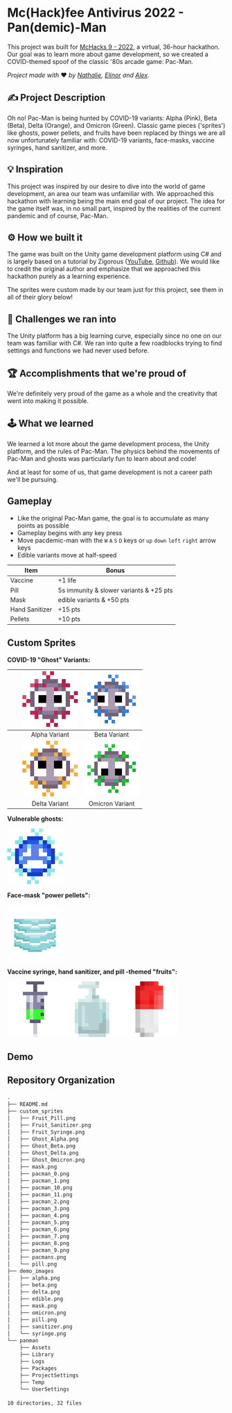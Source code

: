 # Mc(Hack)fee Antivirus 2022 - Pan(demic)-Man

This project was built for [McHacks 9 - 2022](https://www.mchacks.ca), a virtual, 36-hour hackathon. Our goal was to learn more about game development, so we created a COVID-themed spoof of the classic '80s arcade game: Pac-Man. 

_Project made with_ ❤️ _by [Nathalie](https://github.com/nredick), [Elinor](https://github.com/elinorpd) and [Alex](https://github.com/allu5662)._

## ✍️ Project Description

Oh no! Pac-Man is being hunted by COVID-19 variants: Alpha (Pink), Beta (Beta), Delta (Orange), and Omicron (Green). Classic game pieces ('sprites') like ghosts, power pellets, and fruits have been replaced by things we are all now unfortunately familiar with: COVID-19 variants, face-masks, vaccine syringes, hand sanitizer, and more.

<!-- In the hopes of creating an educational gamespace, there are informative messages about COVID safety between game rounds.-->

## 💡 Inspiration
This project was inspired by our desire to dive into the world of game development, an area our team was unfamiliar with. We approached this hackathon with learning being the main end goal of our project. The idea for the game itself was, in no small part, inspired by the realities of the current pandemic and of course, Pac-Man. 

## ⚙️ How we built it
The game was built on the Unity game development platform using C# and is largely based on a tutorial by Zigorous ([YouTube](https://youtu.be/TKt_VlMn_aA), [Github](https://github.com/zigurous/unity-pacman-tutorial)). We would like to credit the original author and emphasize that we approached this hackathon purely as a learning experience. 

The sprites were custom made by our team just for this project, see them in all of their glory below!

## 🚧 Challenges we ran into
The Unity platform has a big learning curve, especially since no one on our team was familiar with C#. We ran into quite a few roadblocks trying to find settings and functions we had never used before. 

## 🏆 Accomplishments that we're proud of
We're definitely very proud of the game as a whole and the creativity that went into making it possible. 

## 🕹 What we learned
We learned a lot more about the game development process, the Unity platform, and the rules of Pac-Man. The physics behind the movements of Pac-Man and ghosts was particularly fun to learn about and code! 

And at least for some of us, that game development is not a career path we'll be pursuing. 

## Gameplay 

- Like the original Pac-Man game, the goal is to accumulate as many points as possible
- Gameplay begins with any key press
- Move pacdemic-man with the  `W` `A` `S` `D` keys or `up` `down` `left` `right` arrow keys 
- Edible variants move at half-speed 

| Item           | Bonus                                   |
|----------------|-----------------------------------------|
| Vaccine        | +1 life                                 |
| Pill           | 5s immunity & slower variants & +25 pts |
| Mask           | edible variants & +50 pts               |
| Hand Sanitizer | +15 pts                                 |
| Pellets        | +10 pts                                 |

## Custom Sprites

**COVID-19 "Ghost" Variants:**

|   |   | ![alpha](demo_images/alpha.png) |    ![beta](demo_images/beta.png)    |
|---|---|:-------------------------------:|:-----------------------------------:|
|   |   |          Alpha Variant          |             Beta Variant            |
|   |   | ![delta](demo_images/delta.png) | ![omicron](demo_images/omicron.png) |
|   |   |          Delta Variant          |           Omicron Variant           |

**Vulnerable ghosts:**

![dead](demo_images/edible.png)

**Face-mask "power pellets":** 

![dead](demo_images/mask.png)

**Vaccine syringe, hand sanitizer, and pill -themed "fruits":**

![syringe](demo_images/syringe.png)
![sanitizer](demo_images/sanitizer.png)
![pill](demo_images/pill.png)

## Demo

## Repository Organization

```
.
├── README.md
├── custom_sprites
│   ├── Fruit_Pill.png
│   ├── Fruit_Sanitizer.png
│   ├── Fruit_Syringe.png
│   ├── Ghost_Alpha.png
│   ├── Ghost_Beta.png
│   ├── Ghost_Delta.png
│   ├── Ghost_Omicron.png
│   ├── mask.png
│   ├── pacman_0.png
│   ├── pacman_1.png
│   ├── pacman_10.png
│   ├── pacman_11.png
│   ├── pacman_2.png
│   ├── pacman_3.png
│   ├── pacman_4.png
│   ├── pacman_5.png
│   ├── pacman_6.png
│   ├── pacman_7.png
│   ├── pacman_8.png
│   ├── pacman_9.png
│   ├── pacmans.png
│   └── pill.png
├── demo_images
│   ├── alpha.png
│   ├── beta.png
│   ├── delta.png
│   ├── edible.png
│   ├── mask.png
│   ├── omicron.png
│   ├── pill.png
│   ├── sanitizer.png
│   └── syringe.png
└── panman
    ├── Assets
    ├── Library
    ├── Logs
    ├── Packages
    ├── ProjectSettings
    ├── Temp
    └── UserSettings

10 directories, 32 files
```
